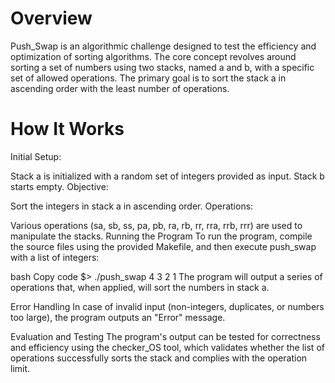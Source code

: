 
# Overview
Push_Swap is an algorithmic challenge designed to test the efficiency and optimization of sorting algorithms. The core concept revolves around sorting a set of numbers using two stacks, named a and b, with a specific set of allowed operations. The primary goal is to sort the stack a in ascending order with the least number of operations.

# How It Works
Initial Setup:

Stack a is initialized with a random set of integers provided as input.
Stack b starts empty.
Objective:

Sort the integers in stack a in ascending order.
Operations:

Various operations (sa, sb, ss, pa, pb, ra, rb, rr, rra, rrb, rrr) are used to manipulate the stacks.
Running the Program
To run the program, compile the source files using the provided Makefile, and then execute push_swap with a list of integers:

bash
Copy code
$> ./push_swap 4 3 2 1
The program will output a series of operations that, when applied, will sort the numbers in stack a.

Error Handling
In case of invalid input (non-integers, duplicates, or numbers too large), the program outputs an "Error" message.

Evaluation and Testing
The program's output can be tested for correctness and efficiency using the checker_OS tool, which validates whether the list of operations successfully sorts the stack and complies with the operation limit.

